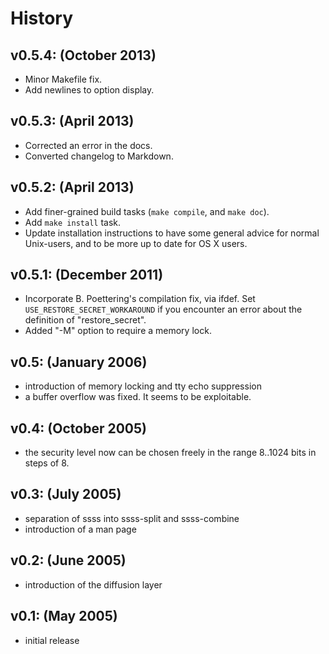 # History

## v0.5.4: (October 2013)

* Minor Makefile fix.
* Add newlines to option display.

## v0.5.3: (April 2013)

* Corrected an error in the docs.
* Converted changelog to Markdown.

## v0.5.2: (April 2013)

* Add finer-grained build tasks (`make compile`, and `make doc`).
* Add `make install` task.
* Update installation instructions to have some general advice for normal
  Unix-users, and to be more up to date for OS X users.

## v0.5.1: (December 2011)

* Incorporate B. Poettering's compilation fix, via ifdef.  Set
  `USE_RESTORE_SECRET_WORKAROUND` if you encounter an error about the
  definition of "restore_secret".
* Added "-M" option to require a memory lock.

## v0.5: (January 2006)

* introduction of memory locking and tty echo suppression
* a buffer overflow was fixed. It seems to be exploitable.

## v0.4: (October 2005)

* the security level now can be chosen freely in the range 8..1024 bits in
  steps of 8.

## v0.3: (July 2005)

* separation of ssss into ssss-split and ssss-combine
* introduction of a man page

## v0.2: (June 2005)

* introduction of the diffusion layer

## v0.1: (May 2005)

* initial release

